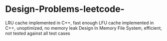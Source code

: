 # Design-Problems-leetcode-
LRU cache implemented in C++, fast enough
LFU cache implemented in C++, unoptimized, no memory leak
Design In Memory File System, efficient, not tested against all test cases

